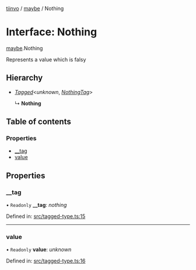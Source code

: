 [tiinvo](../README.md) / [maybe](../modules/maybe.md) / Nothing

# Interface: Nothing

[maybe](../modules/maybe.md).Nothing

Represents a value which is falsy

## Hierarchy

* [*Tagged*](../README.md#tagged)<*unknown*, [*NothingTag*](../modules/maybe.md#nothingtag)\>

  ↳ **Nothing**

## Table of contents

### Properties

- [\_\_tag](maybe.nothing.md#__tag)
- [value](maybe.nothing.md#value)

## Properties

### \_\_tag

• `Readonly` **\_\_tag**: *nothing*

Defined in: [src/tagged-type.ts:15](https://github.com/OctoD/tiinvo/blob/6c664d2/src/tagged-type.ts#L15)

___

### value

• `Readonly` **value**: *unknown*

Defined in: [src/tagged-type.ts:16](https://github.com/OctoD/tiinvo/blob/6c664d2/src/tagged-type.ts#L16)
